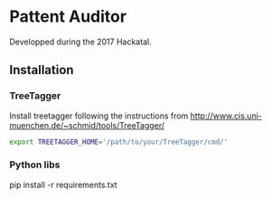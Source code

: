 # Pattent Auditor

Developped during the 2017 Hackatal.

## Installation

### TreeTagger

Install treetagger following the instructions from http://www.cis.uni-muenchen.de/~schmid/tools/TreeTagger/

```bash
export TREETAGGER_HOME='/path/to/your/TreeTagger/cmd/'
```

### Python libs

pip install -r requirements.txt





